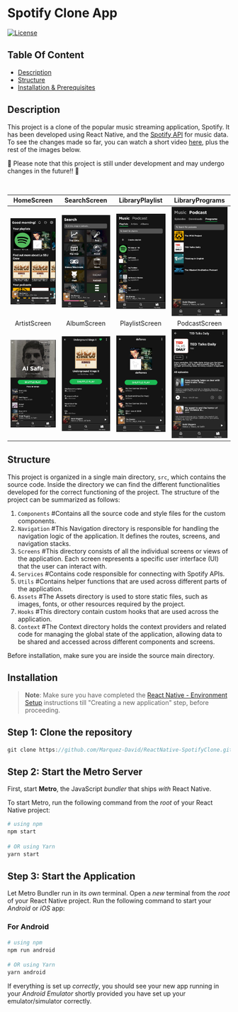 # Spotify Clone App

[![License](https://img.shields.io/static/v1?label=License&message=MIT&color=blue&?style=plastic&logo=appveyor)](https://github.com/Marquez-David/SpotifyClone/blob/main/LICENSE)

## Table Of Content

- [Description](#description)
- [Structure](#structure)
- [Installation & Prerequisites](#installation)

## Description
This project is a clone of the popular music streaming application, Spotify. It has been developed using React Native, and the [Spotify API](https://developer.spotify.com/documentation/web-api) for music data. To see the changes made so far, you can watch a short video [here](src/assets/screenshots/SpotifyClone.mp4), plus the rest of 
the images below. 

🚀 Please note that this project is still under development and may undergo changes in the future!! 🚀

<br>

| HomeScreen | SearchScreen | LibraryPlaylist | LibraryPrograms |
|:---------------:|:---------------:|:---------------:|:---------------:|
| ![HomeScreen](src/assets/screenshots/HomeScreen.png) | ![SearchScreen](src/assets/screenshots/SearchScreen.png) | ![YourLibraryScreen](src/assets/screenshots/YourLibraryScreen.png) | ![YourLibraryScreen3](src/assets/screenshots/YourLibraryScreen3.png) 
| ArtistScreen | AlbumScreen | PlaylistScreen | PodcastScreen |  
![ArtistScreen](src/assets/screenshots/ArtistsScreen.PNG) | ![AlbumScreen](src/assets/screenshots/AlbumScreen.png) | ![PlaylistScreen](src/assets/screenshots/PlaylistScreen.png) | ![PodcastScreen](src/assets/screenshots/PodcastScreen.png)

## Structure

This project is organized in a single main directory, `src`, which contains the source code. Inside the directory we can find the different functionalities developed for the correct functioning of the project. The structure of the project can be summarized as follows:

1. `Components` #Contains all the source code and style files for the custom components.
2. `Navigation` #This Navigation directory is responsible for handling the navigation logic of the application. It defines the routes, screens, and navigation stacks.
3. `Screens` #This directory consists of all the individual screens or views of the application. Each screen represents a specific user interface (UI) that the user can interact with. 
4. `Services` #Contains code responsible for connecting with Spotify APIs.
5. `Utils` #Contains helper functions that are used across different parts of the application.
6. `Assets` #The Assets directory is used to store static files, such as images, fonts, or other resources required by the project.
7. `Hooks` #This directory contain custom hooks that are used across the application.
8. `Context` #The Context directory holds the context providers and related code for managing the global state of the application, allowing data to be shared and accessed across different components and screens.

Before installation, make sure you are inside the source main directory.

## Installation

>**Note**: Make sure you have completed the [React Native - Environment Setup](https://reactnative.dev/docs/environment-setup) instructions till "Creating a new application" step, before proceeding.

## Step 1: Clone the repository
```js
git clone https://github.com/Marquez-David/ReactNative-SpotifyClone.git
```

## Step 2: Start the Metro Server

First, start **Metro**, the JavaScript _bundler_ that ships _with_ React Native.

To start Metro, run the following command from the _root_ of your React Native project:

```bash
# using npm
npm start

# OR using Yarn
yarn start
```

## Step 3: Start the Application

Let Metro Bundler run in its _own_ terminal. Open a _new_ terminal from the _root_ of your React Native project. Run the following command to start your _Android_ or _iOS_ app:

### For Android

```bash
# using npm
npm run android

# OR using Yarn
yarn android
```

If everything is set up _correctly_, you should see your new app running in your _Android Emulator_ shortly provided you have set up your emulator/simulator correctly.

